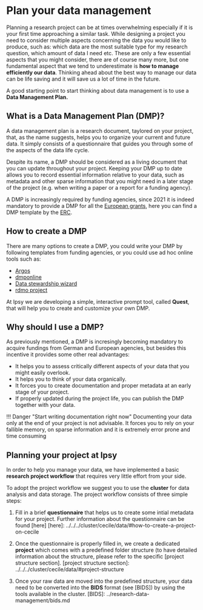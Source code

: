 # Plan your data management

Planning a research project can be at times overwhelming especially if it is your first time approaching a similar task. 
While designing a project you need to consider multiple aspects concerning the data you would like to produce, such as: which data are the most suitable type for my research question, which amount of data I need etc. These are only a few essential aspects that you might consider, there are of course many more, but one fundamental aspect that we tend to underestimate is **how to manage efficiently our data**. Thinking ahead about the best way to manage our data can be life saving and it will save us a lot of time in the future.

A good starting point to start thinking about data management is to use a **Data Management Plan.**

## What is a Data Management Plan (DMP)?

A data management plan is a research document, taylored on your project, that, as the name suggests, helps you to organize your current and future data. It simply consists of a questionnaire that guides you through some of the aspects of the data life cycle.

Despite its name, a DMP should be considered as a living document that you can update throughout your project. Keeping your DMP up to date allows you to record essential information relative to your data, such as metadata and other sparse information that you might need in a later stage of the project (e.g. when writing a paper or a report for a funding agency). 

A DMP is increasingly required by funding agencies, since 2021 it is indeed mandatory to provide a DMP for all the [European grants](https://ec.europa.eu/info/funding-tenders/opportunities/docs/2021-2027/common/agr-contr/general-mga_horizon-euratom_en.pdf), here you can find a DMP template by the [ERC](https://erc.europa.eu/sites/default/files/document/file/ERC_info_document-Open_Research_Data_and_Data_Management_Plans.pdf).

## How to create a DMP

There are many options to create a DMP, you could write your DMP by following templates from funding agencies, or you could use ad hoc online tools such as:

- [Argos](https://argos.openaire.eu/home)
- [dmponline](https://dmponline.dcc.ac.uk/)
- [Data stewardship wizard](https://ds-wizard.org/)
- [rdmo project](https://rdmo.aip.de/)
  
At Ipsy we are developing a simple, interactive prompt tool, called **Quest**, that will help you to create and customize your own DMP.

## Why should I use a DMP?

As previously mentioned, a DMP is incresingly becoming mandatory to acquire fundings from German and European agencies, but besides this incentive it provides some other real advantages:

- It helps you to assess critically different aspects of your data that you might easily overlook.
- It helps you to think of your data organically.
- It forces you to create documentation and proper metadata at an early stage of your project.
- If properly updated during the project life, you can publish the DMP together with your data.

!!! Danger "Start writing documentation right now"
    Documenting your data only at the end of your project is not advisable. It forces you to rely on your fallible memory, on sparse information and it is extremely error prone and time consuming


## Planning your project at Ipsy

In order to help you manage your data, we have implemented a basic **research project workflow** that requires very little effort from your side. 

To adopt the project workflow we suggest you to use the **cluster** for data analysis and data storage. The project workflow consists of three simple steps:

1. Fill in a brief **questionnaire** that helps us to create some intial metadata for your project. Further information about the questionnaire can be found [here] 
[here]: ../../../cluster/cecile/data/#how-to-create-a-project-on-cecile

1. Once the questionnaire is properly filled in, we create a dedicated **project** which comes with a predefined folder structure (to have detailed information about the structure, please refer to the specific [project structure section].
[project structure section]: ../../../cluster/cecile/data/#project-structure

1. Once your raw data are moved into the predefined structure, your data need to be converted into the **BIDS** format (see [BIDS]) by using the tools available in the cluster.
[BIDS]: ../research-data-management/bids.md

